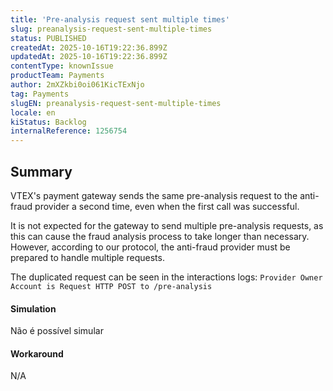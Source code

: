 ```yaml
---
title: 'Pre-analysis request sent multiple times'
slug: preanalysis-request-sent-multiple-times
status: PUBLISHED
createdAt: 2025-10-16T19:22:36.899Z
updatedAt: 2025-10-16T19:22:36.899Z
contentType: knownIssue
productTeam: Payments
author: 2mXZkbi0oi061KicTExNjo
tag: Payments
slugEN: preanalysis-request-sent-multiple-times
locale: en
kiStatus: Backlog
internalReference: 1256754
---
```


## Summary


VTEX's payment gateway sends the same pre-analysis request to the anti-fraud provider a second time, even when the first call was successful.

It is not expected for the gateway to send multiple pre-analysis requests, as this can cause the fraud analysis process to take longer than necessary. However, according to our protocol, the anti-fraud provider must be prepared to handle multiple requests.

The duplicated request can be seen in the interactions logs:
`Provider Owner Account is Request HTTP POST to /pre-analysis`


#### Simulation


Não é possível simular


#### Workaround


N/A



